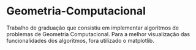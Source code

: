 # Geometria-Computacional
Trabalho de graduação que consistiu em implementar algoritmos de problemas de Geometria Computacional. Para a melhor visualização das funcionalidades dos algoritmos, fora utilizado o matplotlib.
